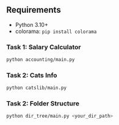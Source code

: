 ## Requirements
- Python 3.10+
- colorama: `pip install colorama`

### Task 1: Salary Calculator
```bash
python accounting/main.py
```

### Task 2: Cats Info
```bash
python catslib/main.py
```

### Task 2: Folder Structure
```bash
python dir_tree/main.py <your_dir_path>
```
